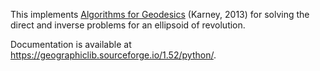 This implements
[Algorithms for Geodesics](https://doi.org/10.1007/s00190-012-0578-z)
(Karney, 2013) for solving the direct and inverse problems for an
ellipsoid of revolution.

Documentation is available at
<https://geographiclib.sourceforge.io/1.52/python/>.
